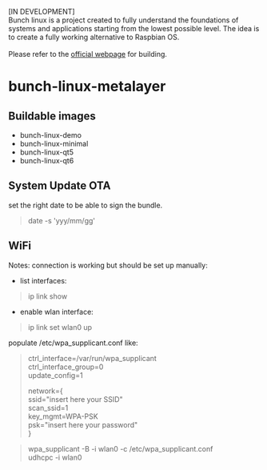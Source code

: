 [IN DEVELOPMENT]<br>
Bunch linux is a project created to fully understand the foundations of systems and applications starting from the lowest possible level. The idea is to create a fully working alternative to Raspbian OS. <br>
<br>
Please refer to the [official webpage](https://waelkarman.github.io/bunch-linux-manifests/) for building.

# bunch-linux-metalayer
## Buildable images

- bunch-linux-demo
- bunch-linux-minimal
- bunch-linux-qt5
- bunch-linux-qt6

## System Update OTA
set the right date to be able to sign the bundle.
> date -s 'yyy/mm/gg'

## WiFi 
Notes:
connection is working but should be set up manually:<br>
- list interfaces:<br>
> ip link show<br>
- enable wlan interface:<br>
> ip link set wlan0 up<br>

populate /etc/wpa_supplicant.conf like:

> ctrl_interface=/var/run/wpa_supplicant<br>
> ctrl_interface_group=0<br>
> update_config=1<br>
> 
> network={<br>
>         ssid="insert here your SSID"<br>
>         scan_ssid=1<br>
>         key_mgmt=WPA-PSK<br>
>         psk="insert here your password"<br>
> }<br>

> wpa_supplicant -B -i wlan0 -c /etc/wpa_supplicant.conf<br>
> udhcpc -i wlan0<br>


